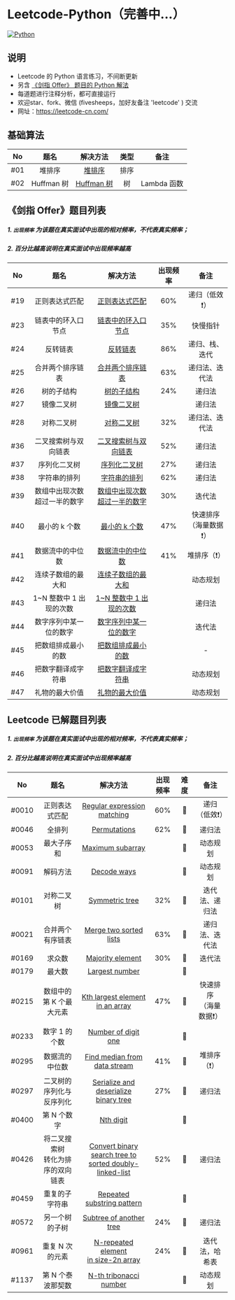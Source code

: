 # Leetcode-Python（完善中...）
[![Python](https://img.shields.io/badge/python-3.5|3.6|3.7-blue.svg)](-)



## 说明

- Leetcode 的 Python 语言练习，不间断更新
- 另含 [《剑指 Offer》 题目的 Python 解法](./《剑指%20Offer》/)
- 每道题进行注释分析，都可直接运行
- 欢迎star、fork、微信 (fivesheeps，加好友备注 'leetcode' ) 交流
- 网址：https://leetcode-cn.com/



## 基础算法

|  No  |    题名    |                      解决方法                      | 类型 |    备注     |
| :--: | :--------: | :------------------------------------------------: | :--: | :---------: |
| #01  |   堆排序   |    [堆排序](基础算法/01.Heap-sort.py)     | 排序 |             |
| #02  | Huffman 树 | [Huffman 树](基础算法/02.Huffman-tree.py) |  树  | Lambda 函数 |



## 《剑指 Offer》题目列表

##### 1. `出现频率`  为该题在真实面试中出现的相对频率，不代表真实频率；

##### 2. 百分比越高说明在真实面试中出现频率越高

|  No  |                题名                |                           解决方法                           | 出现频率 |            备注             |
| :--: | :--------------------------------: | :----------------------------------------------------------: | :------: | :-------------------------: |
| #19  |           正则表达式匹配           |  [正则表达式匹配](./《剑指%20Offer》/19.正则表达式匹配.py)   |   60%    |        递归（低效❗️）        |
| #23  |         链表中的环入口节点         | [链表中的环入口节点](./《剑指%20Offer》/23.链表中环的入口节点.py) |   35%    |          快慢指针           |
| #24  |              反转链表              |        [反转链表](./《剑指%20Offer》/24.反转链表.py)         |   86%    |       递归、栈、迭代        |
| #25  |          合并两个排序链表          | [合并两个排序链表](./《剑指%20Offer》/25.合并两个排序链表.py) |   63%    |       递归法、迭代法        |
| #26  |             树的子结构             |      [树的子结构](./《剑指%20Offer》/26.树的子结构.py)       |   24%    |           递归法            |
| #27  |             镜像二叉树             |      [镜像二叉树](./《剑指%20Offer》/27.镜像二叉树.py)       |          |           递归法            |
| #28  |             对称二叉树             |      [对称二叉树](./《剑指%20Offer》/28.对称二叉树.py)       |   32%    |       递归法、迭代法        |
| #36  |        二叉搜索树与双向链表        | [二叉搜索树与双向链表](./《剑指%20Offer》/36.二叉搜索树与双向链表.py) |   52%    |           递归法            |
| #37  |            序列化二叉树            |    [序列化二叉树](./《剑指%20Offer》/37.序列化二叉树.py)     |   27%    |           递归法            |
| #38  |            字符串的排列            |    [字符串的排列](./《剑指%20Offer》/38.字符串的排列.py)     |   62%    |           递归法            |
| #39  | 数组中出现次数<br />超过一半的数字 | [数组中出现次数<br />超过一半的数字](./《剑指%20Offer》/39.数组中出现次数超过一半的数字.py) |   30%    |           迭代法            |
| #40  |           最小的 k 个数            |    [最小的 k 个数](./《剑指%20Offer》/40.最小的k个数.py)     |   47%    | 快速排序<br />（海量数据❗️） |
| #41  |          数据流中的中位数          | [数据流中的中位数](./《剑指%20Offer》/41.数据流中的中位数.py) |   41%    |         堆排序（❗️）         |
| #42  |         连续子数组的最大和         | [连续子数组的最大和](./《剑指%20Offer》/42.连续子数组的最大和.py) |          |          动态规划           |
| #43  |      1~N 整数中 1 出现的次数       | [1~N 整数中 1 出现的次数](./《剑指%20Offer》/43.1-N整数中1出现的次数.py) |          |           递归法            |
| #44  |       数字序列中某一位的数字       | [数字序列中某一位的数字](./《剑指%20Offer》/44.数字序列中某一位的数字.py) |          |           迭代法            |
| #45  |         把数组排成最小的数         | [把数组排成最小的数](./《剑指%20Offer》/45.把数组排成最小的数.py) |          |              -              |
| #46  |         把数字翻译成字符串         | [把数字翻译成字符串](./《剑指%20Offer》/46.把数字翻译成字符串.py) |          |          动态规划           |
| #47  |           礼物的最大价值           | [礼物的最大价值](./《剑指%20Offer》/47.礼物的最大价值.py)  |          |          动态规划           |



## Leetcode 已解题目列表

##### 1. `出现频率`  为该题在真实面试中出现的相对频率，不代表真实频率；

##### 2. 百分比越高说明在真实面试中出现频率越高

|  No   |                  题名                  |                           解决方法                           | 出现频率 | 难度 |            备注             |
| :---: | :------------------------------------: | :----------------------------------------------------------: | :------: | :--: | :-------------------------: |
| #0010 |             正则表达式匹配             | [Regular expression matching](./0010.Regular-expression-matching.py) |   60%    |  🍅   |        递归（低效❗️）        |
| #0046 |                 全排列                 |            [Permutations](./0046.Permutations.py)            |   62%    |  🍊   |           递归法            |
| #0053 |               最大子序和               |        [Maximum subarray](./0053.Maximum-subarray.py)        |          |  🍏   |          动态规划           |
| #0091 |                解码方法                |             [Decode ways](./0091.Decode-ways.py)             |          |  🍊   |          动态规划           |
| #0101 |               对称二叉树               |          [Symmetric tree](./0101.Symmetric-tree.py)          |   32%    |  🍏   |       迭代法、递归法        |
| #0021 |            合并两个有序链表            |  [Merge two sorted lists](./0021.Merge-two-sorted-lists.py)  |   63%    |  🍏   |       递归法、迭代法        |
| #0169 |                 求众数                 |        [Majority element](./0169.Majority-element.py)        |   30%    |  🍏   |           迭代法            |
| #0179 |                 最大数                 |          [Largest number](./0179.Largest-number.py)          |          |  🍊   |                             |
| #0215 |        数组中的第 K 个最大元素         | [Kth largest element in an array](./0215.Kth-largest-element-in-an-array.py) |   47%    |  🍊   | 快速排序<br />（海量数据❗️） |
| #0233 |             数字 1 的个数              |     [Number of digit one](./0233.Number-of-digit-one.py)     |          |  🍅   |                             |
| #0295 |             数据流的中位数             | [Find median from data stream](./0295.Find-median-from-data-stream.py) |   41%    |  🍅   |         堆排序（❗️）         |
| #0297 |        二叉树的序列化与反序列化        | [Serialize and deserialize<br />binary tree](./0297.Serialize-and-deserialize-binary-tree.py) |   27%    |  🍅   |           递归法            |
| #0400 |              第 N 个数字               |               [Nth digit](./0400.Nth-digit.py)               |          |  🍏   |                             |
| #0426 | 将二叉搜索树<br />转化为排序的双向链表 | [Convert binary search tree to <br />sorted doubly-linked-list](./0426.Convert-binary-search-tree-to-sorted-doubly-linked-list.py) |   52%    |  🍊   |           递归法            |
| #0459 |             重复的子字符串             | [Repeated substring pattern](./0459.Repeated-substring-pattern.py) |          |  🍏   |                             |
| #0572 |             另一个树的子树             | [Subtree of another tree](./0572.Subtree-of-another-tree.py) |   24%    |  🍏   |           递归法            |
| #0961 |            重复 N 次的元素             | [N-repeated element<br />in size-2n array](./0961.N-repeated-element-in-size-2n-array.py) |   24%    |  🍏   |       迭代法，哈希表        |
| #1137 |           第 N 个泰波那契数            |  [N-th tribonacci number](./1137.N-th-tribonacci-number.py)  |          |  🍏   |          动态规划           |

